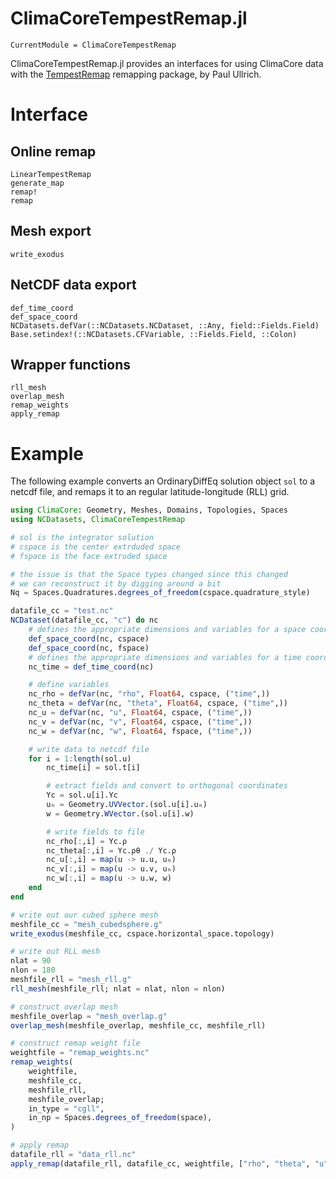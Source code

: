 # ClimaCoreTempestRemap.jl

```@meta
CurrentModule = ClimaCoreTempestRemap
```

ClimaCoreTempestRemap.jl provides an interfaces for using ClimaCore data with
the [TempestRemap](https://github.com/ClimateGlobalChange/tempestremap/)
remapping package, by Paul Ullrich.

# Interface

## Online remap

```@docs
LinearTempestRemap
generate_map
remap!
remap
```


## Mesh export

```@docs
write_exodus
```

## NetCDF data export

```@docs
def_time_coord
def_space_coord
NCDatasets.defVar(::NCDatasets.NCDataset, ::Any, field::Fields.Field)
Base.setindex!(::NCDatasets.CFVariable, ::Fields.Field, ::Colon)
```

## Wrapper functions

```@docs
rll_mesh
overlap_mesh
remap_weights
apply_remap
```

# Example

The following example converts an OrdinaryDiffEq solution object `sol` to a netcdf file, and remaps it to an regular latitude-longitude (RLL) grid.

```julia
using ClimaCore: Geometry, Meshes, Domains, Topologies, Spaces
using NCDatasets, ClimaCoreTempestRemap

# sol is the integrator solution
# cspace is the center extrduded space
# fspace is the face extruded space

# the issue is that the Space types changed since this changed
# we can reconstruct it by digging around a bit
Nq = Spaces.Quadratures.degrees_of_freedom(cspace.quadrature_style)

datafile_cc = "test.nc"
NCDataset(datafile_cc, "c") do nc
    # defines the appropriate dimensions and variables for a space coordinate
    def_space_coord(nc, cspace)
    def_space_coord(nc, fspace)
    # defines the appropriate dimensions and variables for a time coordinate (by default, unlimited size)
    nc_time = def_time_coord(nc)

    # define variables
    nc_rho = defVar(nc, "rho", Float64, cspace, ("time",))
    nc_theta = defVar(nc, "theta", Float64, cspace, ("time",))
    nc_u = defVar(nc, "u", Float64, cspace, ("time",))
    nc_v = defVar(nc, "v", Float64, cspace, ("time",))
    nc_w = defVar(nc, "w", Float64, fspace, ("time",))

    # write data to netcdf file
    for i = 1:length(sol.u)
        nc_time[i] = sol.t[i]

        # extract fields and convert to orthogonal coordinates
        Yc = sol.u[i].Yc
        uₕ = Geometry.UVVector.(sol.u[i].uₕ)
        w = Geometry.WVector.(sol.u[i].w)

        # write fields to file
        nc_rho[:,i] = Yc.ρ
        nc_theta[:,i] = Yc.ρθ ./ Yc.ρ
        nc_u[:,i] = map(u -> u.u, uₕ)
        nc_v[:,i] = map(u -> u.v, uₕ)
        nc_w[:,i] = map(u -> u.w, w)
    end
end

# write out our cubed sphere mesh
meshfile_cc = "mesh_cubedsphere.g"
write_exodus(meshfile_cc, cspace.horizontal_space.topology)

# write out RLL mesh
nlat = 90
nlon = 180
meshfile_rll = "mesh_rll.g"
rll_mesh(meshfile_rll; nlat = nlat, nlon = nlon)

# construct overlap mesh
meshfile_overlap = "mesh_overlap.g"
overlap_mesh(meshfile_overlap, meshfile_cc, meshfile_rll)

# construct remap weight file
weightfile = "remap_weights.nc"
remap_weights(
    weightfile,
    meshfile_cc,
    meshfile_rll,
    meshfile_overlap;
    in_type = "cgll",
    in_np = Spaces.degrees_of_freedom(space),
)

# apply remap
datafile_rll = "data_rll.nc"
apply_remap(datafile_rll, datafile_cc, weightfile, ["rho", "theta", "u", "v", "w"])
```